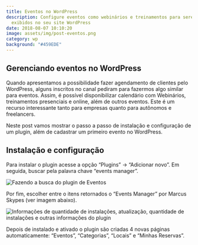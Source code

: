 ```yaml
---
title: Eventos no WordPress
description: Configure eventos como webinários e treinamentos para serem
  exibidos no seu site WordPress
date: 2018-08-07 10:10:20
image: assets/img/post-eventos.png
category: wp
background: "#459EDE"
---
```

## Gerenciando eventos no WordPress

Quando apresentamos a possibilidade fazer agendamento de clientes pelo WordPress, alguns inscritos no canal pediram para fazermos algo similar para eventos. Assim, é possível disponibilizar calendário com Webinários, treinamentos presenciais e online, além de outros eventos. Este é um recurso interessante tanto para empresas quanto para autônomos e freelancers.

Neste post vamos mostrar o passo a passo de instalação e configuração de um plugin, além de cadastrar um primeiro evento no WordPress.

## Instalação e configuração

Para instalar o plugin acesse a opção “Plugins” -> “Adicionar novo”. Em seguida, buscar pela palavra chave “events manager”.

![Fazendo a busca do plugin de Eventos](assets/img/01-pesquisa-events-manager.png "Pesquisa por palavra chave do plugin de Eventos")

Por fim, escolher entre o itens retornados o “Events Manager” por Marcus Skypes (ver imagem abaixo).

![Informações de quantidade de instalações, atualização, quantidade de instalações e outras informações do plugin](assets/img/02-plugin-events-manager.png "Detalhes do plugin Events Manager")

Depois de instalado e ativado o plugin são criadas 4 novas páginas automaticamente: “Eventos”, “Categorias”, “Locais” e “Minhas Reservas”.